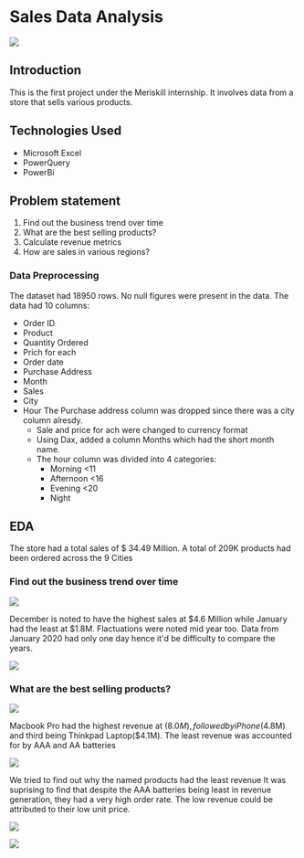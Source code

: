 
# Sales Data Analysis
![](images/Untitled.jpeg)
## Introduction
This is the first project under the Meriskill internship.
It involves data from a store that sells various products.  
## Technologies Used
- Microsoft Excel
- PowerQuery
- PowerBi
## Problem statement
1. Find out the business trend over time
2. What are the best selling products?
3. Calculate revenue metrics
4. How are sales in various regions?

### Data Preprocessing
The dataset had 18950 rows. No null figures were present in the data.
The data had 10 columns:
- Order ID
- Product
- Quantity Ordered
- Prich for each
- Order date
- Purchase Address
- Month
- Sales
- City
- Hour
  The Purchase address column was dropped since there was a city column alresdy.
  - Sale and price for ach were changed to currency format
  - Using Dax, added a column Months which had the short month name.
  - The hour column was divided into 4 categories:
      - Morning <11
      - Afternoon <16
      - Evening <20
      - Night
## EDA
The store had a total sales of $ 34.49 Million.
A total of 209K products had been ordered across the 9 Cities
###  Find out the business trend over time
![](images/year.png)

December is noted to have the highest sales at $4.6 Million while January had the least at $1.8M. Flactuations were noted mid year too.
Data from January 2020 had only one day hence it'd be difficulty to compare the years.

![](images/quareter_revenue.png)



### What are the best selling products?
![](images/top_revenue.png)

Macbook Pro had the highest revenue at ($8.0M), followed by iPhone($4.8M)  and third being Thinkpad Laptop($4.1M).
The least revenue was accounted for by AAA and AA batteries

![](images/Least_revenue.png)

We tried to find out why the named products had the least revenue
It was suprising to find that despite the AAA batteries being least in revenue generation, they had a very high order rate. The low revenue could be attributed to their low unit price.

![](images/top_sales.png)


  ![](images/Least_products.png)
    
